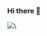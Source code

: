 ### Hi there 👋

<!--
**typical1234/typical1234** is a ✨ _special_ ✨ repository because its `README.md` (this file) appears on your GitHub profile.

Here are some ideas to get you started:

- 🔭 I’m currently working on ...
- 🌱 I’m currently learning ...
- 👯 I’m looking to collaborate on ...
- 🤔 I’m looking for help with ...
- 💬 Ask me about ...
- 📫 How to reach me: ...
- 😄 Pronouns: ...
- ⚡ Fun fact: ...
-->
![](https://github-readme-stats.vercel.app/api?username=typical1234&theme=tokyonight)\
<!--
[![Top Langs](https://github-readme-stats.vercel.app/api/top-langs/?username=typical1234&layout=compact)](https://github.com/typical1234/github-readme-stats)
-->
